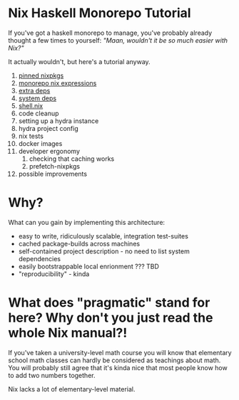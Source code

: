 
# Nix Haskell Monorepo Tutorial

If you've got a haskell monorepo to manage, you've probably already thought a few times to yourself: *"Maan, wouldn't it be so much easier with Nix?"*

It actually wouldn't, but here's a tutorial anyway.

1. [pinned nixpkgs](./pinned-nixpkgs)
2. [monorepo nix expressions](./monorepo-nix-expressions)
3. [extra deps](./extra-deps)
4. [system deps](./system-deps)
5. [shell.nix](./shell.nix)
6. code cleanup
7. setting up a hydra instance
8. hydra project config
9. nix tests
10. docker images
11. developer ergonomy
    1. checking that caching works
    2. prefetch-nixpkgs
12. possible improvements

# Why?

What can you gain by implementing this architecture:

- easy to write, ridiculously scalable, integration test-suites
- cached package-builds across machines
- self-contained project description - no need to list system dependencies
- easily bootstrappable local enrionment ??? TBD
- "reproducibility" - kinda

# What does "pragmatic" stand for here? Why don't you just read the whole Nix manual?!

If you've taken a university-level math course you will know that
elementary school math classes can hardly be considered as teachings about math.
You will probably still agree that it's kinda nice that most people
know how to add two numbers together.

Nix lacks a lot of elementary-level material.


